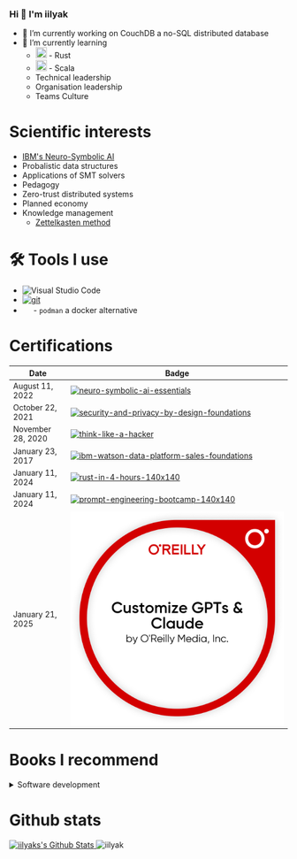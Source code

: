 ### Hi 👋 I'm iilyak

- 🔭 I’m currently working on CouchDB a no-SQL distributed database
- 🌱 I’m currently learning 
  - <img width="20mm" height="20mm" src="https://simpleicons.org/icons/rust.svg"> - Rust
  - <img width="20mm" height="20mm" src="https://simpleicons.org/icons/scala.svg"> - Scala
  - Technical leadership
  - Organisation leadership
  - Teams Culture

# Scientific interests

- [IBM's Neuro-Symbolic AI](https://research.ibm.com/topics/neuro-symbolic-ai)
- Probalistic data structures
- Applications of SMT solvers
- Pedagogy
- Zero-trust distributed systems
- Planned economy
- Knowledge management
  - [Zettelkasten method](https://zettelkasten.de/posts/overview/)
  

# 🛠️ Tools I use

- ![Visual Studio Code](https://img.shields.io/badge/-Visual%20Studio%20Code-05122A?style=flat&logo=visual-studio-code&logoColor=007ACC)&nbsp;
- [![git](https://badgen.net/badge/icon/git?icon=git&label)](https://git-scm.com)
- [<img width="16mm" height="16mm" src="https://simpleicons.org/icons/podman.svg">](https://podman.io/) - `podman` a docker alternative

# Certifications

|Date               | Badge |
|-------------------|-------|
| August 11, 2022   | [![neuro-symbolic-ai-essentials](https://user-images.githubusercontent.com/9804420/186943576-b06ce744-4310-4b16-a602-dc7f0d326538.png)](https://www.credly.com/badges/1b318260-cca1-4b49-93c3-4cee8f832b19/public_url) |
| October 22, 2021  | [![security-and-privacy-by-design-foundations](https://user-images.githubusercontent.com/9804420/186944197-0d1cbb70-881a-448e-93f7-78e4350635eb.png)](https://www.credly.com/badges/515c7255-d3b0-493b-9560-52804ac98dfb/public_url) |
| November 28, 2020 | [![think-like-a-hacker](https://user-images.githubusercontent.com/9804420/186944711-4ada183e-e3d9-42a0-af2a-05723c34e8a0.png)](https://www.credly.com/badges/dbe861bc-c683-4d84-bd74-23813ec983d6/public_url) |
| January 23, 2017  | [![ibm-watson-data-platform-sales-foundations](https://user-images.githubusercontent.com/9804420/186945564-cac6b0a6-6aa2-4a64-aba5-93cec4db6a3c.png)](https://www.credly.com/badges/297a6480-31a3-43c3-90dd-bd41549d27a3/public_url) |
| January 11, 2024  | [![rust-in-4-hours-140x140](https://github.com/iilyak/iilyak/assets/9804420/9c09eaf1-6606-477f-8238-82f0b1aa9b70)](https://www.credly.com/badges/4e001830-6317-49b2-826e-84e6c6938abc/public_url) |
| January 11, 2024  | [![prompt-engineering-bootcamp-140x140](https://github.com/iilyak/iilyak/assets/9804420/729c66ef-d1af-4c2e-bd3c-f22e7e7d0c3e)](https://www.credly.com/badges/63bd63ea-4441-460b-bcd9-66c8e6e9d8c8/public_url) |
| January 21, 2025  | [![](assets/CustomizaGPT.badge.png)](https://www.credly.com/badges/af7ffc36-bca7-4885-b8cb-dba5f1b86443) |


# Books I recommend

<details>
<summary>
Software development
</summary>
  </br>

  - [Why Programs Fail, 2nd Edition by Andreas Zeller, July 2009](https://learning.oreilly.com/library/view/why-programs-fail/9780123745156/)
  - [Clean Code: A Handbook of Agile Software Craftsmanship by Robert C. Martin, August 2008](https://www.oreilly.com/library/view/clean-code-a/9780136083238/)
  - [Refactoring: Improving the Design of Existing Code by Martin Fowler, November 2018](https://www.oreilly.com/library/view/refactoring-improving-the/9780134757681/)
  - [Purely Functional Data Structures by Chris Okasaki, 1998](https://www.cambridge.org/core/books/purely-functional-data-structures/0409255DA1B48FA731859AC72E34D494)

</details>

# Github stats

<a href="https://github.com/anuraghazra/github-readme-stats">
	 <img
        alt="iilyaks's Github Stats"
        src="https://github-readme-stats.vercel.app/api?username=iilyak&show_icons=true&locale=en&theme=tokyonight&layout=compact"
        height="230px"/>
</a>

<img src="https://github-readme-stats.vercel.app/api/top-langs?username=iilyak&langs_count=10&show_icons=true&locale=en&theme=tokyonight" alt="iilyak" height="230px"/>
